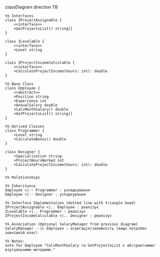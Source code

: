 classDiagram
    direction TB
    
    %% Interfaces
    class IProjectAssignable {
        <<interface>>
        +GetProjectsList() string[]
    }

    class ILevelable {
        <<interface>>
        +Level string
    }
    
    class IProjectIncomeCalculable {
        <<interface>>
        +CalculateProjectIncome(hours: int): double
    }

    %% Base Class
    class Employee {
        <<abstract>>
        +Position string
        +Experience int
        +AnnualSalary double
        +CalcMonthSalary() double
        +GetProjectsList() string[]
    }
    
    %% Derived Classes
    class Programmer {
        +Level string
        +CalculateBonus() double
    }
    
    class Designer {
        +Specialization string
        +ProjectHoursWorked int
        +CalculateProjectIncome(hours: int): double
    }

    %% Relationships
    
    %% Inheritance
    Employee <|-- Programmer : успадкування
    Employee <|-- Designer : успадкування
    
    %% Interface Implementation (dotted line with triangle head)
    IProjectAssignable <|.. Employee : реалізує
    ILevelable <|.. Programmer : реалізує
    IProjectIncomeCalculable <|.. Designer : реалізує
    
    %% Association (Optional SalaryManager from previous diagram)
    SalaryManager --|> Employee : агрегація/залежність (якщо потрібен зовнішній клас)

    %% Notes:
    note for Employee "CalcMonthSalary та GetProjectsList є абстрактними/віртуальними методами."